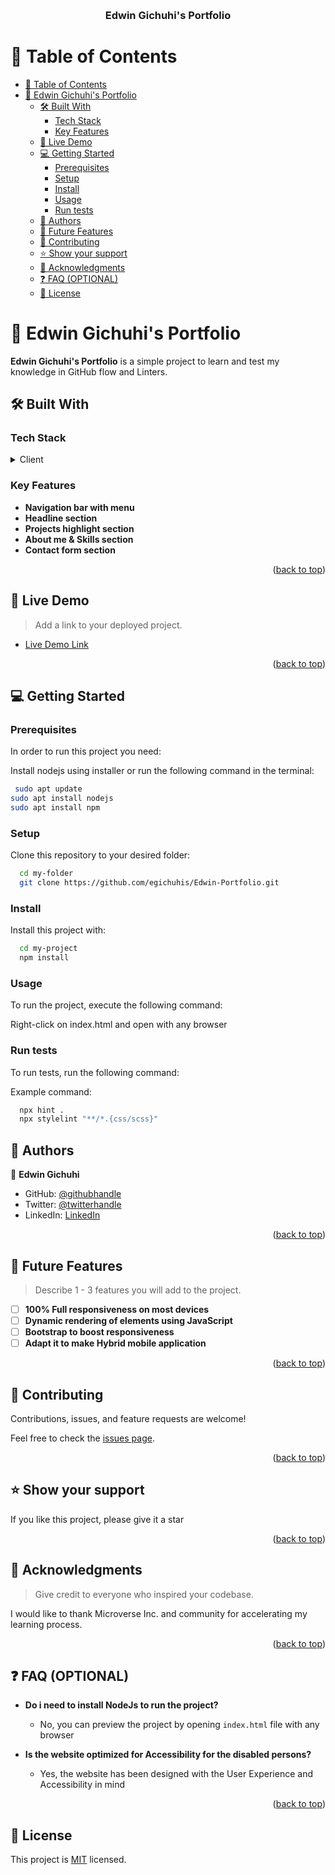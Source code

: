<a name="readme-top"></a>

<div align="center">
  <br/>

  <h3><b>Edwin Gichuhi's Portfolio</b></h3>

</div>

<!-- TABLE OF CONTENTS -->

# 📗 Table of Contents

- [📗 Table of Contents](#-table-of-contents)
- [📖 Edwin Gichuhi's Portfolio ](#-edwin-gichuhis-portfolio-)
  - [🛠 Built With ](#-built-with-)
    - [Tech Stack ](#tech-stack-)
    - [Key Features ](#key-features-)
  - [🚀 Live Demo ](#-live-demo-)
  - [💻 Getting Started ](#-getting-started-)
    - [Prerequisites](#prerequisites)
    - [Setup](#setup)
    - [Install](#install)
    - [Usage](#usage)
    - [Run tests](#run-tests)
  - [👥 Authors ](#-authors-)
  - [🔭 Future Features ](#-future-features-)
  - [🤝 Contributing ](#-contributing-)
  - [⭐️ Show your support ](#️-show-your-support-)
  - [🙏 Acknowledgments ](#-acknowledgments-)
  - [❓ FAQ (OPTIONAL) ](#-faq-optional-)
  - [📝 License ](#-license-)

<!-- PROJECT DESCRIPTION -->

# 📖 Edwin Gichuhi's Portfolio <a name="about-project"></a>

**Edwin Gichuhi's Portfolio** is a simple project to learn and test my knowledge in GitHub flow and Linters.

## 🛠 Built With <a name="built-with"></a>

### Tech Stack <a name="tech-stack"></a>

<details>
  <summary>Client</summary>
  <ul>
    <li><a href="https://reactjs.org/">HTML</a></li>
    <li><a href="https://reactjs.org/">CSS</a></li>
    <li><a href="https://formspree.io/">Formspree</a></li>
  </ul>
</details>

<!-- Features -->

### Key Features <a name="key-features"></a>

- **Navigation bar with menu**
- **Headline section**
- **Projects highlight section**
- **About me & Skills section**
- **Contact form section**

<p align="right">(<a href="#readme-top">back to top</a>)</p>

<!-- LIVE DEMO -->

## 🚀 Live Demo <a name="live-demo"></a>

> Add a link to your deployed project.

- [Live Demo Link](https://egichuhis.github.io/)

<p align="right">(<a href="#readme-top">back to top</a>)</p>

<!-- GETTING STARTED -->

## 💻 Getting Started <a name="getting-started"></a>

### Prerequisites

In order to run this project you need:

Install nodejs using installer or run the following command in the terminal:

```sh
 sudo apt update
sudo apt install nodejs
sudo apt install npm
```

### Setup

Clone this repository to your desired folder:

```sh
  cd my-folder
  git clone https://github.com/egichuhis/Edwin-Portfolio.git
```

### Install

Install this project with:

```sh
  cd my-project
  npm install
```

### Usage

To run the project, execute the following command:

Right-click on index.html and open with any browser

### Run tests

To run tests, run the following command:

Example command:

```sh
  npx hint .
  npx stylelint "**/*.{css/scss}"
```

<!-- AUTHORS -->

## 👥 Authors <a name="authors"></a>

👤 **Edwin Gichuhi**

- GitHub: [@githubhandle](https://github.com/egichuhis/Edwin-Portfolio.git)
- Twitter: [@twitterhandle](https://twitter.com/egichuhis)
- LinkedIn: [LinkedIn](https://linkedin.com/in/edwin-gichuhi/)

<p align="right">(<a href="#readme-top">back to top</a>)</p>

<!-- FUTURE FEATURES -->

## 🔭 Future Features <a name="future-features"></a>

> Describe 1 - 3 features you will add to the project.

- [ ] **100% Full responsiveness on most devices**
- [ ] **Dynamic rendering of elements using JavaScript**
- [ ] **Bootstrap to boost responsiveness**
- [ ] **Adapt it to make Hybrid mobile application**

<p align="right">(<a href="#readme-top">back to top</a>)</p>

<!-- CONTRIBUTING -->

## 🤝 Contributing <a name="contributing"></a>

Contributions, issues, and feature requests are welcome!

Feel free to check the [issues page](https://github.com/egichuhis/Edwin-Portfolio.git/issues).

<p align="right">(<a href="#readme-top">back to top</a>)</p>

<!-- SUPPORT -->

## ⭐️ Show your support <a name="support"></a>

If you like this project, please give it a star

<p align="right">(<a href="#readme-top">back to top</a>)</p>

<!-- ACKNOWLEDGEMENTS -->

## 🙏 Acknowledgments <a name="acknowledgements"></a>

> Give credit to everyone who inspired your codebase.

I would like to thank Microverse Inc. and community for accelerating my learning process.

<p align="right">(<a href="#readme-top">back to top</a>)</p>

<!-- FAQ (optional) -->

## ❓ FAQ (OPTIONAL) <a name="faq"></a>

- **Do i need to install NodeJs to run the project?**

  - No, you can preview the project by opening `index.html` file with any browser

- **Is the website optimized for Accessibility for the disabled persons?**

  - Yes, the website has been designed with the User Experience and Accessibility in mind

<p align="right">(<a href="#readme-top">back to top</a>)</p>

<!-- LICENSE -->

## 📝 License <a name="license"></a>

This project is [MIT](./MIT.md) licensed.

